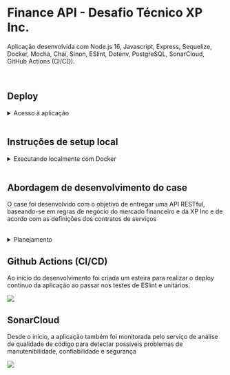# Finance API - Desafio Técnico XP Inc.

Aplicação desenvolvida com Node.js 16, Javascript, Express, Sequelize, Docker, Mocha, Chai, Sinon, ESlint, Dotenv, PostgreSQL, SonarCloud, GitHub Actions (CI/CD).

<br>

## Deploy

<details><summary>Acesso à aplicação</summary>

Aplicação hospedada na rota base https://finance-api-xp.herokuapp.com/

Para ter acesso à documentação, contendo todos os endpoint e métodos disponíveis, acesse: https://finance-api-xp.herokuapp.com/api-docs/

OBS: A primeira requisição à aplicação pode demorar um pouco mais, pois o heroku pode colocá-la em estado ocioso.

<br>

## Autenticação

A rota de login ainda não está implementada, portanto foram autenticados dois usuários para a realização dos testes:

OBS: Insira o token no header authorization das requisições

OBS2: ⚠️ Os tokens gerados no ambiente docker não conseguem autenticar usuários na aplicação do deploy e vice-versa ⚠️

### Usuário 1

```javascript
codCliente = 1

token = eyJhbGciOiJIUzI1NiIsInR5cCI6IkpXVCJ9.eyJjb2RDbGllbnRlIjoxLCJlbWFpbCI6ImZsc3IuZGV2QGVtYWlsLmNvbSIsIm5hbWUiOiJGZXJuYW5kbyIsImlhdCI6MTY1ODYyMjIxN30.reDSLh53f231hWfkBpRDgNNPn0Gr4PDBea8tGarRsPw
```

<br>

### Usuário 2

```javascript
codCliente = 2

token = eyJhbGciOiJIUzI1NiIsInR5cCI6IkpXVCJ9.eyJjb2RDbGllbnRlIjoyLCJlbWFpbCI6ImpvaG5kb2VAZ21haWwuY29tIiwibmFtZSI6IkpvaG4iLCJpYXQiOjE2NTg2MjIzNjd9.7PsiLxc7Ny_51Zs-qP9a0O_MdV575VZGAD8T62FemY8
```
<br>

</details>

<br>

## Instruções de setup local

<details> <summary>Executando localmente com Docker</summary>

### Requitos:
- [Node.js 16 LTS](https://nodejs.org/en/)
- [Docker](https://docs.docker.com/engine/install/)
- [Docker Compose](https://docs.docker.com/compose/install/#install-compose)
- Postman ou Insomnia

### Realizando migrations e seeds no banco de dados do container:

Execute o comando abaixo na raiz do projeto para acessar o terminal do container:

    docker-compose run finance-api sh

Após a finalização do build e abertura do terminal do container:
  
  Executar as migrations:

    npm run migrate

  Executar o seed das tabelas:

    npm run seed

  Após a finalização, saia do terminal do container:

    exit
    

### Rodando a aplicação:

    docker-compose up 

Ou:

    docker-compose up -d

A partir disso a aplicação já estará disponível localmente na porta 3000.

Acesse http://localhost:3000/api-docs/ para ter acesso à documentação dos outros endpoints e métodos disponíveis.

## Autenticação

A rota de login ainda não está implementada, portanto foram autenticados dois usuários para a realização dos testes:

OBS: Insira o token no header authorization das requisições

OBS2: ⚠️ Os tokens gerados no ambiente docker não conseguem autenticar usuários na aplicação do deploy e vice-versa ⚠️

### Usuário 1

```javascript
codCliente = 1

token = eyJhbGciOiJIUzI1NiIsInR5cCI6IkpXVCJ9.eyJjb2RDbGllbnRlIjoxLCJlbWFpbCI6ImZsc3IuZGV2QGVtYWlsLmNvbSIsIm5hbWUiOiJGZXJuYW5kbyIsImlhdCI6MTY1ODYyMjg4Mn0.gMcACHOTQtgjznTCBcFSSWNeSO1Mmi7m6Xbnw2tGd3M
```


<br>

### Usuário 2

```javascript
codCliente = 2

token = eyJhbGciOiJIUzI1NiIsInR5cCI6IkpXVCJ9.eyJjb2RDbGllbnRlIjoyLCJlbWFpbCI6ImpvaG5kb2VAZ21haWwuY29tIiwibmFtZSI6IkpvaG4iLCJpYXQiOjE2NTg2MjI3ODh9.Xm_nbZZ_C9BaTebutgu9MGzz5FCurpXkaLdrq5SE8UM
```


</details>

<br>

## Abordagem de desenvolvimento do case

O case foi desenvolvido com o objetivo de entregar uma API RESTful, baseando-se em regras de negócio do mercado financeiro e da XP Inc e de acordo com as definições dos contratos de serviços

<br>

<details><summary>Planejamento</summary> 

O desenvolvimento da aplicação foi dividido nas seguintes etapas:

- Estudo do case e de regras de negócio;
- Elaboração do diagrama de entidades e relacionamentos do banco de dados;
- Setup do ambiente de testes e CI/CD;



</details>

## Github Actions (CI/CD)

Ao início do desenvolvimento foi criada um esteira para realizar o deploy contínuo da aplicação ao passar nos testes de ESlint e unitários.

<img src='https://i.imgur.com/yc5WIDb.png'/>

<br>

## SonarCloud

Desde o início, a aplicação também foi monitorada pelo serviço de análise de qualidade de código para detectar possíveis problemas de manutenibilidade, confiabilidade e segurança

<img src='https://i.imgur.com/UbmYnBV.png'/>